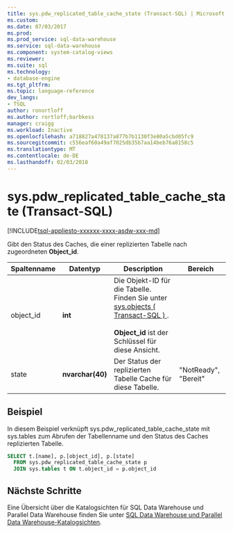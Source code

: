 ```yaml
---
title: sys.pdw_replicated_table_cache_state (Transact-SQL) | Microsoft Docs
ms.custom: 
ms.date: 07/03/2017
ms.prod: 
ms.prod_service: sql-data-warehouse
ms.service: sql-data-warehouse
ms.component: system-catalog-views
ms.reviewer: 
ms.suite: sql
ms.technology:
- database-engine
ms.tgt_pltfrm: 
ms.topic: language-reference
dev_langs:
- TSQL
author: ronortloff
ms.author: rortloff;barbkess
manager: craigg
ms.workload: Inactive
ms.openlocfilehash: a718827a478137a877b7b1130f3e80a5cbd05fc9
ms.sourcegitcommit: c556eaf60a49af7025db35b7aa14beb76a8158c5
ms.translationtype: MT
ms.contentlocale: de-DE
ms.lasthandoff: 02/03/2018
---
```

# <a name="syspdwreplicatedtablecachestate-transact-sql"></a>sys.pdw_replicated_table_cache_state (Transact-SQL)
[!INCLUDE[tsql-appliesto-xxxxxx-xxxx-asdw-xxx-md](../../includes/tsql-appliesto-xxxxxx-xxxx-asdw-xxx-md.md)]

  Gibt den Status des Caches, die einer replizierten Tabelle nach zugeordneten **Object_id**.  
  
|Spaltenname|Datentyp|Description|Bereich|  
|-----------------|---------------|-----------------|-----------|  
|object_id|**int**|Die Objekt-ID für die Tabelle. Finden Sie unter [sys.objects &#40; Transact-SQL &#41; ](../../relational-databases/system-catalog-views/sys-objects-transact-sql.md).<br /><br /> **Object_id** ist der Schlüssel für diese Ansicht.||  
|state|**nvarchar(40)**|Der Status der replizierten Tabelle Cache für diese Tabelle.|"NotReady", "Bereit"|  
  
## <a name="example"></a>Beispiel
In diesem Beispiel verknüpft sys.pdw_replicated_table_cache_state mit sys.tables zum Abrufen der Tabellenname und den Status des Caches replizierten Tabelle.

```sql
SELECT t.[name], p.[object_id], p.[state]
  FROM sys.pdw_replicated_table_cache_state p 
  JOIN sys.tables t ON t.object_id = p.object_id
```



## <a name="next-steps"></a>Nächste Schritte  
 Eine Übersicht über die Katalogsichten für SQL Data Warehouse und Parallel Data Warehouse finden Sie unter [SQL Data Warehouse und Parallel Data Warehouse-Katalogsichten](../../relational-databases/system-catalog-views/sql-data-warehouse-and-parallel-data-warehouse-catalog-views.md).   
  
